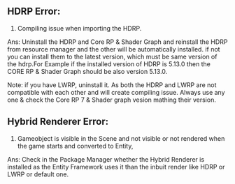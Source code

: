 HDRP Error:
----------

1. Compiling issue when importing the HDRP.

Ans:	Uninstall the HDRP and Core RP & Shader Graph and reinstall the HDRP from resource manager and the other will be automatically 		installed. if not you can install them to the latest version, which must be same version of the hdrp.For Example if the installed 	  version of HDRP is 5.13.0 then the CORE RP & Shader Graph should be also version 5.13.0.

Note: if you have LWRP, uninstall it. As both the HDRP and LWRP are not compatible with each other and will create compiling issue. 
	  Always use any one & check the Core RP 7 & Shader graph vesion mathing their version.
	  

Hybrid Renderer Error:
---------------------

1. Gameobject is visible in the Scene and not visible or not rendered when the game starts and converted to Entity,

Ans: 	Check in the Package Manager whether the Hybrid Renderer is installed as the Entity Framework uses it than the inbuit render like 	  HDRP or LWRP or default one.	
